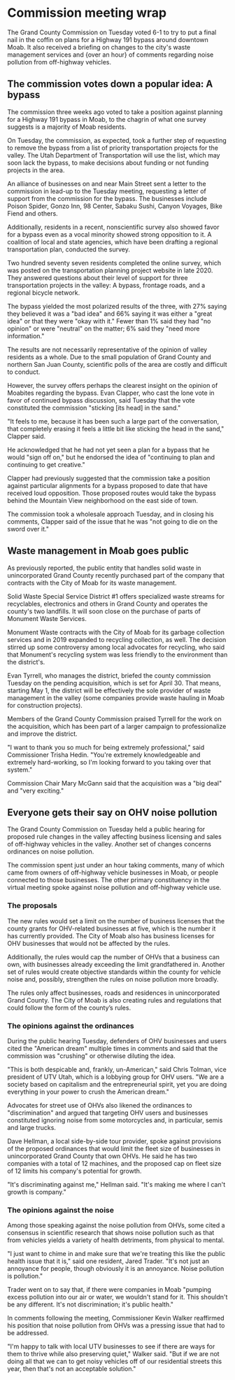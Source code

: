 # Commission meeting wrap

The Grand County Commission on Tuesday voted 6-1 to try to put a final nail in the coffin on plans for a Highway 191 bypass around downtown Moab. It also received a briefing on changes to the city's waste management services and \{over an hour\} of comments regarding noise pollution from off-highway vehicles.

## The commission votes down a popular idea: A bypass

The commission three weeks ago voted to take a position against planning for a Highway 191 bypass in Moab, to the chagrin of what one survey suggests is a majority of Moab residents.

On Tuesday, the commission, as expected, took a further step of requesting to remove the bypass from a list of priority transportation projects for the valley. The Utah Department of Transportation will use the list, which may soon lack the bypass, to make decisions about funding or not funding projects in the area.

An alliance of businesses on and near Main Street sent a letter to the commission in lead-up to the Tuesday meeting, requesting a letter of support from the commission for the bypass. The businesses include Poison Spider, Gonzo Inn, 98 Center, Sabaku Sushi, Canyon Voyages, Bike Fiend and others.

Additionally, residents in a recent, nonscientific survey also showed favor for a bypass even as a vocal minority showed strong opposition to it. A coalition of local and state agencies, which have been drafting a regional transportation plan, conducted the survey.

Two hundred seventy seven residents completed the online survey, which was posted on the transportation planning project website in late 2020. They answered questions about their level of support for three transportation projects in the valley: A bypass, frontage roads, and a regional bicycle network.

The bypass yielded the most polarized results of the three, with 27% saying they believed it was a "bad idea" and 66% saying it was either a "great idea" or that they were "okay with it." Fewer than 1% said they had "no opinion" or were "neutral" on the matter; 6% said they "need more information."

The results are not necessarily representative of the opinion of valley residents as a whole. Due to the small population of Grand County and northern San Juan County, scientific polls of the area are costly and difficult to conduct.

However, the survey offers perhaps the clearest insight on the opinion of Moabites regarding the bypass. Evan Clapper, who cast the lone vote in favor of continued bypass discussion, said Tuesday that the vote constituted the commission "sticking \[its head\] in the sand."

"It feels to me, because it has been such a large part of the conversation, that completely erasing it feels a little bit like sticking the head in the sand," Clapper said.

He acknowledged that he had not yet seen a plan for a bypass that he would "sign off on," but he endorsed the idea of "continuing to plan and continuing to get creative."

Clapper had previously suggested that the commission take a position against particular alignments for a bypass proposed to date that have received loud opposition. Those proposed routes would take the bypass behind the Mountain View neighborhood on the east side of town.

The commission took a wholesale approach Tuesday, and in closing his comments, Clapper said of the issue that he was "not going to die on the sword over it."

## Waste management in Moab goes public

As previously reported, the public entity that handles solid waste in unincorporated Grand County recently purchased part of the company that contracts with the City of Moab for its waste management.

Solid Waste Special Service District #1 offers specialized waste streams for recyclables, electronics and others in Grand County and operates the county's two landfills. It will soon close on the purchase of parts of Monument Waste Services.

Monument Waste contracts with the City of Moab for its garbage collection services and in 2019 expanded to recycling collection, as well. The decision stirred up some controversy among local advocates for recycling, who said that Monument's recycling system was less friendly to the environment than the district's.

Evan Tyrrell, who manages the district, briefed the county commission Tuesday on the pending acquisition, which is set for April 30. That means, starting May 1, the district will be effectively the sole provider of waste management in the valley (some companies provide waste hauling in Moab for construction projects).

Members of the Grand County Commission praised Tyrrell for the work on the acquisition, which has been part of a larger campaign to professionalize and improve the district.

"I want to thank you so much for being extremely professional," said Commissioner Trisha Hedin. "You're extremely knowledgeable and extremely hard-working, so I'm looking forward to you taking over that system."

Commission Chair Mary McGann said that the acquisition was a "big deal" and "very exciting."

## Everyone gets their say on OHV noise pollution

The Grand County Commission on Tuesday held a public hearing for proposed rule changes in the valley affecting business licensing and sales of off-highway vehicles in the valley. Another set of changes concerns ordinances on noise pollution.

The commission spent just under an hour taking comments, many of which came from owners of off-highway vehicle businesses in Moab, or people connected to those businesses. The other primary constituency in the virtual meeting spoke against noise pollution and off-highway vehicle use.

### The proposals

The new rules would set a limit on the number of business licenses that the county grants for OHV-related businesses at five, which is the number it has currently provided. The City of Moab also has business licenses for OHV businesses that would not be affected by the rules.

Additionally, the rules would cap the number of OHVs that a business can own, with businesses already exceeding the limit grandfathered in. Another set of rules would create objective standards within the county for vehicle noise and, possibly, strengthen the rules on noise pollution more broadly.

The rules only affect businesses, roads and residences in unincorporated Grand County. The City of Moab is also creating rules and regulations that could follow the form of the county’s rules.

### The opinions against the ordinances

During the public hearing Tuesday, defenders of OHV businesses and users cited the "American dream" multiple times in comments and said that the commission was "crushing" or otherwise diluting the idea.

"This is both despicable and, frankly, un-American," said Chris Tolman, vice president of UTV Utah, which is a lobbying group for OHV users. "We are a society based on capitalism and the entrepreneurial spirit, yet you are doing everything in your power to crush the American dream."

Advocates for street use of OHVs also likened the ordinances to "discrimination" and argued that targeting OHV users and businesses constituted ignoring noise from some motorcycles and, in particular, semis and large trucks.

Dave Hellman, a local side-by-side tour provider, spoke against provisions of the proposed ordinances that would limit the fleet size of businesses in unincorporated Grand County that own OHVs. He said he has two companies with a total of 12 machines, and the proposed cap on fleet size of 12 limits his company's potential for growth.

"It's discriminating against me," Hellman said. "It's making me where I can't growth is company."

### The opinions against the noise

Among those speaking against the noise pollution from OHVs, some cited a consensus in scientific research that shows noise pollution such as that from vehicles yields a variety of health detriments, from physical to mental.

"I just want to chime in and make sure that we're treating this like the public health issue that it is," said one resident, Jared Trader. "It's not just an annoyance for people, though obviously it is an annoyance. Noise pollution is pollution."

Trader went on to say that, if there were companies in Moab "pumping excess pollution into our air or water, we wouldn't stand for it. This shouldn't be any different. It's not discrimination; it's public health."

In comments following the meeting, Commissioner Kevin Walker reaffirmed his position that noise pollution from OHVs was a pressing issue that had to be addressed.

"I'm happy to talk with local UTV businesses to see if there are ways for them to thrive while also preserving quiet," Walker said. "But if we are not doing all that we can to get noisy vehicles off of our residential streets this year, then that's not an acceptable solution."
